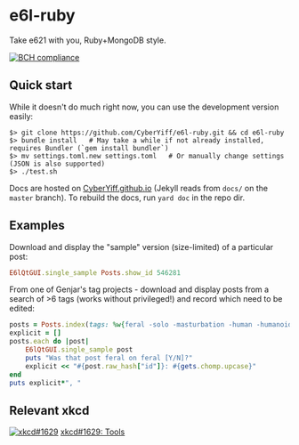 # e6l-ruby
Take e621 with you, Ruby+MongoDB style.

[![BCH compliance](https://bettercodehub.com/edge/badge/CyberYiff/e6l-ruby?branch=master)](https://bettercodehub.com/)

## Quick start
While it doesn't do much right now, you can use the development version easily:
```
$> git clone https://github.com/CyberYiff/e6l-ruby.git && cd e6l-ruby
$> bundle install   # May take a while if not already installed, requires Bundler (`gem install bundler`)
$> mv settings.toml.new settings.toml   # Or manually change settings (JSON is also supported)
$> ./test.sh
```
Docs are hosted on [CyberYiff.github.io](https://cyberyiff.github.io/e6l-ruby) (Jekyll reads from `docs/` on the `master` branch). To rebuild the docs, run `yard doc` in the repo dir.

## Examples
Download and display the "sample" version (size-limited) of a particular post:
```ruby
E6lQtGUI.single_sample Posts.show_id 546281
```

From one of Genjar's tag projects - download and display posts from a search of >6 tags (works without privileged!) and record which need to be edited:
```ruby
posts = Posts.index(tags: %w{feral -solo -masturbation -human -humanoid -anthro -feral_on_feral}, metatags: {rating: "e"})
explicit = []
posts.each do |post|
	E6lQtGUI.single_sample post
	puts "Was that post feral on feral [Y/N]?"
	explicit << "#{post.raw_hash["id"]}: #{gets.chomp.upcase}"
end
puts explicit*", "
```

## Relevant xkcd
[![xkcd#1629](https://imgs.xkcd.com/comics/tools.png)](https://xkcd.com/1629)
[xkcd#1629: Tools](https://xkcd.com/1629)
